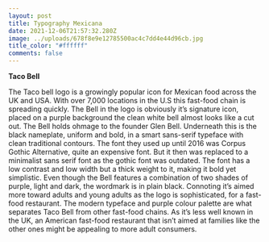 ```yaml
---
layout: post
title: Typography Mexicana
date: 2021-12-06T21:57:32.280Z
image: ../uploads/678f8e9e12785500ac4c7dd4e44d96cb.jpg
title_color: "#ffffff"
comments: false
---
```

**Taco Bell**

The Taco bell logo is a growingly popular icon for Mexican food across the UK and USA. With over 7,000 locations in the U.S this fast-food chain is spreading quickly. The Bell in the logo is obviously it’s signature icon, placed on a purple background the clean white bell almost looks like a cut out. The Bell holds ohmage to the founder Glen Bell. Underneath this is the black nameplate, uniform and bold, in a smart sans-serif typeface with clean traditional contours. The font they used up until 2016 was Corpus Gothic Alternative, quite an expensive font. But it then was replaced to a minimalist sans serif font as the gothic font was outdated. The font has a low contrast and low width but a thick weight to it, making it bold yet simplistic. Even though the Bell features a combination of two shades of purple, light and dark, the wordmark is in plain black. Connoting it’s aimed more toward adults and young adults as the logo is sophisticated, for a fast-food restaurant. The modern typeface and purple colour palette are what separates Taco Bell from other fast-food chains. As it’s less well known in the UK, an American fast-food restaurant that isn’t aimed at families like the other ones might be appealing to more adult consumers.